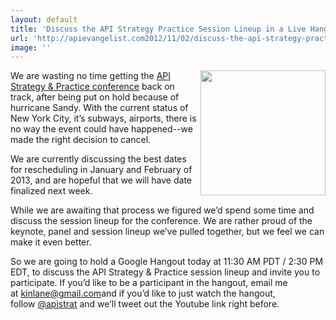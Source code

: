 ```yaml
---
layout: default
title: 'Discuss the API Strategy Practice Session Lineup in a Live Hangout'
url: 'http://apievangelist.com2012/11/02/discuss-the-api-strategy-practice-session-lineup-in-a-live-hangout/'
image: ''
---
```



<p>
     <a href="http://www.apistrategyconference.com/"><img src="https://s3.amazonaws.com/kinlane-productions/events/api-strategy-practice-conference/api-strategy-conference-logo.png"  width="200" align="right" /></a>
</p>
<p>
     We are wasting no time getting the <a href="/">API Strategy &amp; Practice conference</a> back on track, after being put on hold because of hurricane Sandy. With the current status of New York City, it’s subways, airports, there is no way the event could have happened--we made the right decision to cancel.
</p>
<p>
     We are currently discussing the best dates for rescheduling in January and February of 2013, and are hopeful that we will have date finalized next week.
</p>
<p>
     While we are awaiting that process we figured we’d spend some time and discuss the session lineup for the conference. We are rather proud of the keynote, panel and session lineup we’ve pulled together, but we feel we can make it even better.
</p>
<p>
     So we are going to hold a Google Hangout today at 11:30 AM PDT / 2:30 PM EDT, to discuss the API Strategy &amp; Practice session lineup and invite you to participate. If you’d like to be a participant in the hangout, email me at <a title="kinlane@gmail.com" href="mailto:kinlane@gmail.com">kinlane@gmail.com</a>and if you’d like to just watch the hangout, follow <a title="@apistrat" href="https://twitter.com/apistrat">@apistrat</a> and we’ll tweet out the Youtube link right before.
</p>
